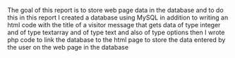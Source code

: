 The goal of this report is to store web page data in the database and to do this in this report I created a database using MySQL in addition to writing an html code with the title of a visitor message that gets data of type integer and of type textarray and of type text and also of type options then I wrote php code to link the database to the html page to store the data entered by the user on the web page in the database
